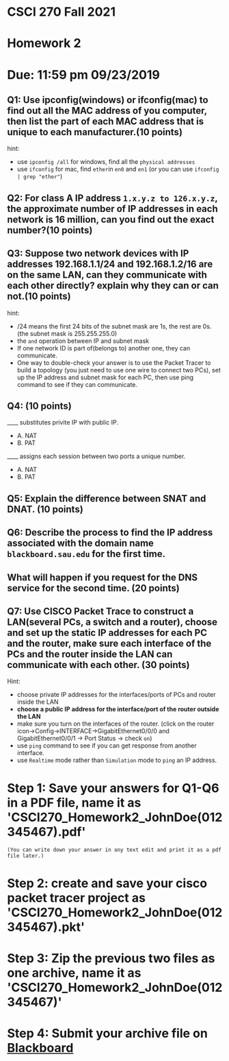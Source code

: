 # CSCI 270 Fall 2021
# Homework 2
# Due: 11:59 pm 09/23/2019

## Q1: Use ipconfig(windows) or ifconfig(mac) to find out all the MAC address of you computer, then list the part of each MAC address that is unique to each manufacturer.(10 points)

hint: 
+ use `ipconfig /all` for windows, find all the `physical addresses`
+ use `ifconfig` for mac, find `ether`in `en0` and `en1` (or you can use `ifconfig | grep "ether"`)

## Q2: For class A IP address `1.x.y.z to 126.x.y.z`, the approximate number of IP addresses in each network is 16 million, can you find out the exact number?(10 points)

## Q3: Suppose two network devices with IP addresses 192.168.1.1/24 and 192.168.1.2/16 are on the same LAN, can they communicate with each other directly? explain why they can or can not.(10 points)

hint: 
+ /24 means the first 24 bits of the subnet mask are 1s, the rest are 0s. (the subnet mask is 255.255.255.0)
+ the `and` operation between IP and subnet mask
+ If one network ID is part of(belongs to) another one, they can communicate.
+ One way to double-check your answer is to use the Packet Tracer to build a topology (you just need to use one wire to connect two PCs), set up the IP address and subnet mask for each PC, then use ping command to see if they can communicate.

## Q4: (10 points)
____ substitutes privite IP with public IP.
+ A. NAT
+ B. PAT

____ assigns each session between two ports a unique number.
+ A. NAT
+ B. PAT

## Q5: Explain the difference between SNAT and DNAT. (10 points)

## Q6: Describe the process to find the IP address associated with the domain name `blackboard.sau.edu` for the first time. 
## What will happen if you request for the DNS service for the second time. (20 points)

## Q7: Use CISCO Packet Trace to construct a LAN(several PCs, a switch and a router), choose and set up the static IP addresses for each PC and the router, make sure each interface of the PCs and the router inside the LAN can communicate with each other. (30 points)

Hint: 
+ choose private IP addresses for the interfaces/ports of PCs and router inside the LAN
+ <b>choose a public IP address for the interface/port of the router outside the LAN</b>
+ make sure you turn on the interfaces of the router. (click on the router icon->Config->INTERFACE->GigabitEthernet0/0/0 and GigabitEthernet0/0/1 -> Port Status -> check `on`)
+ use `ping` command to see if you can get response from another interface.
+ use `Realtime` mode rather than `Simulation` mode to `ping` an IP address.


# Step 1: Save your answers for Q1-Q6 in a PDF file, name it as 'CSCI270_Homework2_JohnDoe(012345467).pdf' 
    (You can write down your answer in any text edit and print it as a pdf file later.)
# Step 2: create and save your cisco packet tracer project as 'CSCI270_Homework2_JohnDoe(012345467).pkt'

# Step 3: Zip the previous two files as one archive, name it as 'CSCI270_Homework2_JohnDoe(012345467)'

# Step 4: Submit your archive file on [Blackboard](https://blackboard.sau.edu)
